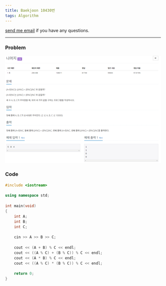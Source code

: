 ```yaml
---
title: Baekjoon 10430번
tags: Algorithm
---
```


[send me email](mailto:jewel7492@gmail.com) if you have any questions.

<!--more-->

---
### Problem  
   
![그림1](/assets/Baekjoon/10430/1.PNG)  

### Code  
```cpp
#include <iostream> 

using namespace std;
 
int main(void)
{
    int A;
    int B;
    int C;

    cin >> A >> B >> C;

    cout << (A + B) % C << endl;
    cout << ((A % C) + (B % C)) % C << endl;
    cout << (A * B) % C << endl;
    cout << ((A % C) * (B % C)) % C << endl;
    
    return 0;
}
```